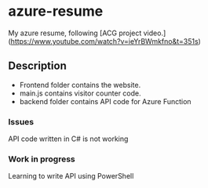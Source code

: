 # azure-resume
My azure resume, following [ACG project video.] (https://www.youtube.com/watch?v=ieYrBWmkfno&t=351s)

## Description

- Frontend folder contains the website.
- main.js contains visitor counter code.
- backend folder contains API code for Azure Function

### Issues
API code written in C# is not working

### Work in progress
Learning to write API using PowerShell